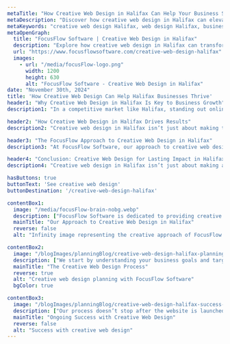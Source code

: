 ```yaml
---
metaTitle: "How Creative Web Design in Halifax Can Help Your Business Stand Out"
metaDescription: "Discover how creative web design in Halifax can elevate your business, boost your online presence, and help you attract more customers."
metaKeywords: "creative web design Halifax, web design Halifax, business website design Halifax"
metaOpenGraph:
  title: "FocusFlow Software | Creative Web Design in Halifax"
  description: "Explore how creative web design in Halifax can transform your business online and bring measurable results with FocusFlow Software."
  url: "https://www.focusflowsoftware.com/creative-web-design-halifax"
  images:
    - url: "/media/focusFlow-logo.png"
      width: 1200
      height: 630
      alt: "FocusFlow Software - Creative Web Design in Halifax"
date: "November 30th, 2024"
title: 'How Creative Web Design Can Help Halifax Businesses Thrive'
header1: "Why Creative Web Design in Halifax Is Key to Business Growth"
description1: "In a competitive market like Halifax, standing out online is essential for success. Creative web design isn’t just about looking good—it’s about functionality, engagement, and results. By incorporating cutting-edge design with user-friendly interfaces, Halifax businesses can attract and retain more customers. At FocusFlow Software, we specialize in crafting websites that are not only visually striking but also effective at converting visitors into leads.\n\n\nCreative web design in Halifax is about more than just aesthetics—it’s a strategy that integrates user behavior insights and marketing goals to create websites that deliver. A well-designed site can drive customer engagement, improve conversion rates, and elevate your business above competitors who don’t prioritize design."

header2: "How Creative Web Design in Halifax Drives Results"
description2: "Creative web design in Halifax isn’t just about making things look pretty—it’s about creating a website that works for your business goals. Here’s how it can help:\n\n1. Striking First Impressions: Your website is often the first point of contact between your business and potential customers. Creative design captures attention and builds trust from the moment visitors land on your site.\n\n2. User-Centered Approach: We prioritize the user experience to ensure that your site is intuitive, easy to navigate, and tailored to your audience's needs. A smooth, enjoyable experience leads to better engagement and higher conversion rates.\n\n3. Responsive Design: More people are browsing websites on mobile devices than ever before. Creative web design in Halifax ensures your site looks and functions beautifully across all screen sizes, keeping your business accessible to everyone.\n\n4. SEO-Optimized Structure: A great website needs more than just stunning design—it also needs to be easily discoverable. We optimize every website we create to rank higher on search engines, ensuring your business gets the visibility it deserves."

header3: "The FocusFlow Approach to Creative Web Design in Halifax"
description3: "At FocusFlow Software, our approach to creative web design in Halifax is both strategic and collaborative. Here’s what sets us apart:\n\n- Tailored Design Solutions: Every business is unique, and so is every website we design. We take the time to understand your goals and your target audience to create a site that reflects your brand and drives results.\n\n- Agile Development Process: We work quickly without sacrificing quality, so you can get your website up and running without unnecessary delays. Our process is efficient and streamlined, ensuring that your website is launched on time and on budget.\n\n- Continuous Improvement: We don’t just stop once your website is live. We provide ongoing support and optimization to ensure your site stays relevant, engaging, and effective long-term."

header4: "Conclusion: Creative Web Design for Lasting Impact in Halifax"
description4: "Creative web design in Halifax isn’t just about making a good first impression—it’s about creating a lasting impact that drives business growth. FocusFlow Software’s creative and strategic approach to web design ensures that your website not only stands out but also helps your business succeed online. Whether you’re looking to enhance your brand, increase sales, or expand your customer base, we can help you achieve your goals with a website that works for you.\n\nIf you’re ready to take your online presence to the next level or want to learn more about our creative web design process, click the button below to get started."

hasButtons: true
buttonText: 'See creative web design'
buttonDestination: '/creative-web-design-halifax'

contentBox1:
  image: "/media/focusFlow-brain-nobg.webp"
  description: ["FocusFlow Software is dedicated to providing creative web design in Halifax that helps businesses grow their online presence and achieve their marketing goals.","Our goal is to create visually appealing websites that not only showcase your brand’s identity but also provide an intuitive user experience that encourages engagement and conversion."]
  mainTitle: "Our Approach to Creative Web Design in Halifax"
  reverse: false
  alt: "Infinity image representing the creative approach of FocusFlow Software"

contentBox2:
  image: "/blogImages/planningBlog/creative-web-design-halifax-planning-computer.webp"
  description: ["We start by understanding your business goals and target audience. This ensures that every design decision we make aligns with your objectives. From there, we create a visually engaging website that communicates your brand’s message effectively and encourages visitors to take action.","By leveraging over 75 ready-to-go website components, we can quickly build your site while maintaining high design standards, ensuring every element is optimized for engagement and conversion."]
  mainTitle: "The Creative Web Design Process"
  reverse: true
  alt: "Creative web design planning with FocusFlow Software"
  bgColor: true

contentBox3:
  image: "/blogImages/planningBlog/creative-web-design-halifax-success-board.webp"
  description: ["Our process doesn’t stop after the website is launched. We continuously monitor performance and make adjustments as needed to keep your site working hard for your business. Whether it’s improving load times, optimizing for SEO, or adding new features, we’re always focused on maximizing your site’s effectiveness.","At FocusFlow Software, creative web design is an ongoing journey that evolves with your business and the needs of your customers."]
  mainTitle: "Ongoing Success with Creative Web Design"
  reverse: false
  alt: "Success with creative web design"
---
```

